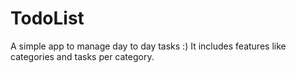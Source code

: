 # TodoList

A simple app to manage day to day tasks :)
It includes features like categories and tasks per category.
